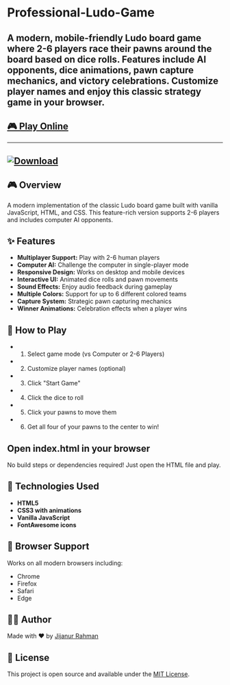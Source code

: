 # Professional-Ludo-Game
A modern, mobile-friendly Ludo board game where 2-6 players race their pawns around the board based on dice rolls. Features include AI opponents, dice animations, pawn capture mechanics, and victory celebrations. Customize player names and enjoy this classic strategy game in your browser.
---
## [🎮 Play Online ](https://jijan67.github.io/Professional-Ludo-Game/)
---
[![Download](https://img.shields.io/badge/Download-APK-blue.svg?style=flat&logo=android)](https://drive.google.com/file/d/1l5LNIdhhd_3wFf6Taukr7cvqcXs34xNK/view?usp=sharing)
---
## 🎮 Overview
A modern implementation of the classic Ludo board game built with vanilla JavaScript, HTML, and CSS. This feature-rich version supports 2-6 players and includes computer AI opponents.

## ✨ Features

- **Multiplayer Support:** Play with 2-6 human players
- **Computer AI:** Challenge the computer in single-player mode
- **Responsive Design:** Works on desktop and mobile devices
- **Interactive UI:** Animated dice rolls and pawn movements
- **Sound Effects:** Enjoy audio feedback during gameplay
- **Multiple Colors:** Support for up to 6 different colored teams
- **Capture System:** Strategic pawn capturing mechanics
- **Winner Animations:** Celebration effects when a player wins

## 🎲 How to Play

- 1. Select game mode (vs Computer or 2-6 Players)
- 2. Customize player names (optional)
- 3. Click "Start Game"
- 4. Click the dice to roll
- 5. Click your pawns to move them
- 6. Get all four of your pawns to the center to win!


## Open index.html in your browser
No build steps or dependencies required! Just open the HTML file and play.

## 🔧 Technologies Used

- **HTML5**
- **CSS3 with animations**
- **Vanilla JavaScript**
- **FontAwesome icons**

## 📱 Browser Support
Works on all modern browsers including:

- Chrome
- Firefox
- Safari
- Edge

## 👨‍💻 Author

Made with ❤️ by [Jijanur Rahman](https://jijanurrahman.netlify.app/)

## 📄 License

This project is open source and available under the [MIT License](LICENSE).
